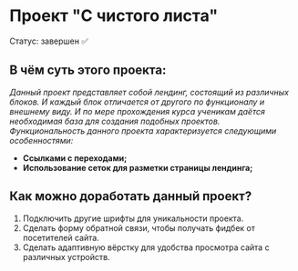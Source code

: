 # Проект "С чистого листа"
Статус: завершен ✅

## В чём суть этого проекта:
*Данный проект представляет собой лендинг, состоящий из различных блоков. И каждый блок отличается от другого по функционалу и внешнему виду. И по мере прохождения курса ученикам даётся необходимая база для создания подобных проектов. Функциональность данного проекта характеризуется следующими особенностями:*
* **Ссылками с переходами;**
* **Использование сеток для разметки страницы лендинга;**

## Как можно доработать данный проект?
1. Подключить другие шрифты для уникальности проекта.
2. Сделать форму обратной связи, чтобы получать фидбек от посетителей сайта.
3. Сделать адаптивную вёрстку для удобства просмотра сайта с различных устройств.
